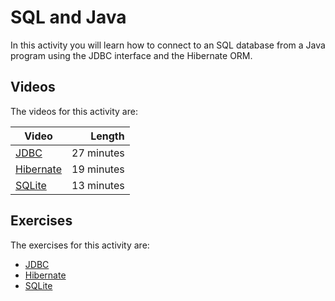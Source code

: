 # SQL and Java

In this activity you will learn how to connect to an SQL database from a Java program using the JDBC interface and the Hibernate ORM.

## Videos

The videos for this activity are:

| Video | Length |
|-------|-------:|
| [JDBC](https://web.microsoftstream.com/video/2e9205a2-cb47-4ee7-9d3a-cd86d5e945c5?channelId=793a8a65-ed73-4803-820f-dd7f2c675f46) | 27 minutes |
| [Hibernate](https://web.microsoftstream.com/video/d42cec3f-4531-4441-b543-b42a5601d835?channelId=793a8a65-ed73-4803-820f-dd7f2c675f46) | 19 minutes |
| [SQLite](https://web.microsoftstream.com/video/abe90adf-5faa-431e-b355-7c06875d6887?channelId=793a8a65-ed73-4803-820f-dd7f2c675f46) | 13 minutes |

## Exercises

The exercises for this activity are:

  - [JDBC](./jdbc.md)
  - [Hibernate](./hibernate.md)
  - [SQLite](./sqlite.md)
